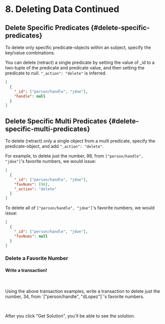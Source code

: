 # 8. Deleting Data Continued

## Delete Specific Predicates {#delete-specific-predicates}

To delete only specific predicate-objects within an subject, specify the key/value combinations.

You can delete (retract) a single predicate by setting the value of \_id to a two-tuple of the predicate and predicate value, and then setting the predicate to null. `"_action": "delete"` is inferred.

```json
[
  {
    "_id": ["person/handle", "jdoe"],
    "handle": null
  }
]
```

## Delete Specific Multi Predicates {#delete-specific-multi-predicates}

To delete (retract) only a single object from a multi predicate, specify the predicate-object, and add `"_action": "delete"`.

For example, to delete just the number, 98, from `["person/handle", "jdoe"]`'s favorite numbers, we would issue:

```json
[
  {
    "_id": ["person/handle", "jdoe"],
    "favNums": [98],
    "_action": "delete"
  }
]
```

To delete all of `["person/handle", "jdoe"]`'s favorite numbers, we would issue:

```json
[
  {
    "_id": ["person/handle", "jdoe"],
    "favNums": null
  }
]
```

<div class="challenge">
<h3>Delete a Favorite Number</h3>
<h4>Write a transaction!</h4>
<br/>
<p>Using the above transaction examples, write a transaction to delete just the number, 34, from `["person/handle", "dLopez"]`'s favorite numbers.</p>
<br/>
<p>After you click "Get Solution", you'll be able to see the solution.</p>
</div>
<br/>
<br/>
